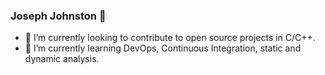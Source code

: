 ### Joseph Johnston 👋

- 🔭 I’m currently looking to contribute to open source projects in C/C++.
- 🌱 I’m currently learning DevOps, Continuous Integration, static and dynamic analysis.
